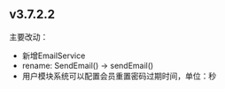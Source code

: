 ## v3.7.2.2

主要改动：

* 新增EmailService
* rename: SendEmail() -> sendEmail()
* 用户模块系统可以配置会员重置密码过期时间，单位：秒






